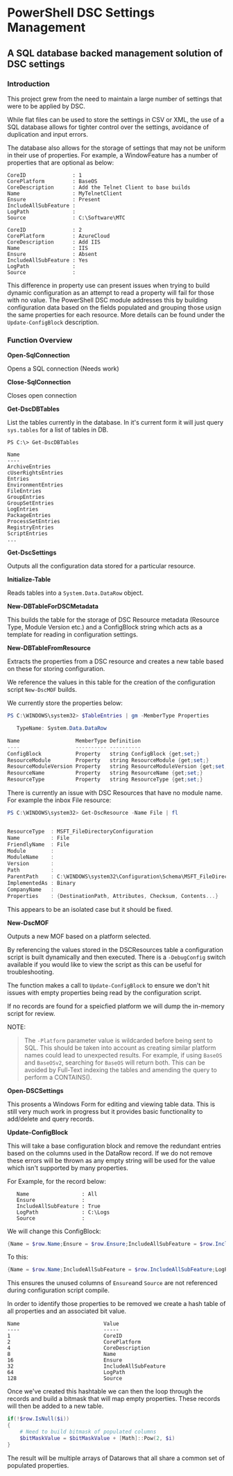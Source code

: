 # PowerShell DSC Settings Management
## A SQL database backed management solution of DSC settings

### Introduction

This project grew from the need to maintain a large number of settings that were to be applied by DSC.

While flat files can be used to store the settings in CSV or XML, the use of a SQL database allows for tighter control over the settings, avoidance of duplication and input errors.

The database also allows for the storage of settings that may not be uniform in their use of properties. For example, a WindowFeature has a number of properties that are optional as below:

~~~~
CoreID               : 1
CorePlatform         : BaseOS
CoreDescription      : Add the Telnet Client to base builds
Name                 : MyTelnetClient
Ensure               : Present
IncludeAllSubFeature :
LogPath              :
Source               : C:\Software\MTC

CoreID               : 2
CorePlatform         : AzureCloud
CoreDescription      : Add IIS
Name                 : IIS
Ensure               : Absent
IncludeAllSubFeature : Yes
LogPath              :
Source               : 
~~~~

This difference in property use can present issues when trying to build dynamic configuration as an attempt to read a property will fail for those with no value. The PowerShell DSC module addresses this by building configuration data based on the fields populated and grouping those usign the same properties for each resource. More details can be found under the `Update-ConfigBlock` description.

### **Function Overview**

**Open-SqlConnection**

Opens a SQL connection (Needs work)

**Close-SqlConnection**

Closes open connection

**Get-DscDBTables**

List the tables currently in the database. In it's current form it will just query `sys.tables` for a list of tables in DB. 

~~~
PS C:\> Get-DscDBTables

Name
----
ArchiveEntries
cUserRightsEntries
Entries
EnvironmentEntries
FileEntries
GroupEntries
GroupSetEntries
LogEntries
PackageEntries
ProcessSetEntries
RegistryEntries
ScriptEntries
...
~~~

**Get-DscSettings**

Outputs all the configuration data stored for a particular resource.

**Initialize-Table**

Reads tables into a `System.Data.DataRow` object.

**New-DBTableForDSCMetadata**

This builds the table for the storage of DSC Resource metadata (Resource Type, Module Version etc.) and a ConfigBlock string which acts as a template for reading in configuration settings.

**New-DBTableFromResource**

Extracts the properties from a DSC resource and creates a new table based on these for storing configuration.

We reference the values in this table for the creation of the configuration script `New-DscMOF` builds.

We currently store the properties below:

```powershell
PS C:\WINDOWS\system32> $TableEntries | gm -MemberType Properties

   TypeName: System.Data.DataRow

Name                  MemberType Definition
----                  ---------- ----------
ConfigBlock           Property   string ConfigBlock {get;set;}
ResourceModule        Property   string ResourceModule {get;set;}
ResourceModuleVersion Property   string ResourceModuleVersion {get;set;}
ResourceName          Property   string ResourceName {get;set;}
ResourceType          Property   string ResourceType {get;set;}   
```

There is currently an issue with DSC Resources that have no module name. For example the inbox File resource:

```powershell
PS C:\WINDOWS\system32> Get-DscResource -Name File | fl


ResourceType  : MSFT_FileDirectoryConfiguration
Name          : File
FriendlyName  : File
Module        :
ModuleName    :
Version       :
Path          :
ParentPath    : C:\WINDOWS\system32\Configuration\Schema\MSFT_FileDirectoryConfiguration
ImplementedAs : Binary
CompanyName   :
Properties    : {DestinationPath, Attributes, Checksum, Contents...}
```
This appears to be an isolated case but it should be fixed.

**New-DscMOF**

Outputs a new MOF based on a platform selected. 

By referencing the values stored in the DSCResources table a configuration script is built dynamically and then executed. There is a `-DebugConfig` switch available if you would like to view the script as this can be useful for troubleshooting.

The function makes a call to `Update-ConfigBlock` to ensure we don't hit issues with empty properties being read by the configuration script.

If no records are found for a speicfied platform we will dump the in-memory script for review. 

NOTE:

> The `-Platform` parameter value is wildcarded before being sent to SQL. This should be taken into account as creating similar platform names could lead to unexpected results. For example, if using `BaseOS` and `BaseOSv2`, searching for `BaseOS` will return both. This can be avoided by Full-Text indexing the tables and amending the query to perform a CONTAINS().

**Open-DSCSettings**

This prosents a Windows Form for editing and viewing table data. This is still very much work in progress but it provides basic functionality to add/delete and query records.

**Update-ConfigBlock**

This will take a base configuration block and remove the redundant entries based on the columns
used in the DataRow record. If we do not remove these errors will be thrown as any empty string will be used for the value which isn't supported by many properties.

For Example, for the record below:

~~~
   Name                 : All
   Ensure               : 
   IncludeAllSubFeature : True
   LogPath              : C:\Logs
   Source               : 
~~~

We will change this ConfigBlock:

```powershell
{Name = $row.Name;Ensure = $row.Ensure;IncludeAllSubFeature = $row.IncludeAllSubFeature;LogPath = $row.LogPath;Source = $row.Source;}}
```

To this:

```powershell
{Name = $row.Name;IncludeAllSubFeature = $row.IncludeAllSubFeature;LogPath = $row.LogPath;}}
```

This ensures the unused columns of `Ensure`and `Source` are not referenced during configuration script compile.

In order to identify those properties to be removed we create a hash table of all properties and an associated bit value.

~~~
Name                           Value
----                           -----
1                              CoreID
2                              CorePlatform
4                              CoreDescription
8                              Name
16                             Ensure
32                             IncludeAllSubFeature
64                             LogPath
128                            Source   
~~~

Once we've created this hashtable we can then the loop through the records and build a bitmask that will map empty properties. These records will then be added to a new table.

```powershell
if(!$row.IsNull($i))
{
    # Need to build bitmask of populated columns
    $bitMaskValue = $bitMaskValue + [Math]::Pow(2, $i)
}
```

The result will be multiple arrays of Datarows that all share a common set of populated properties.

